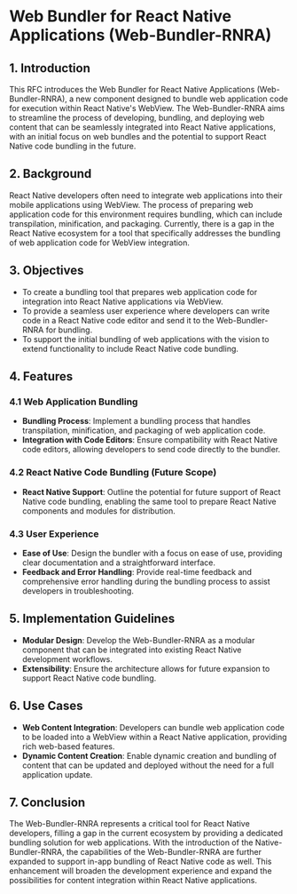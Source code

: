 # Web Bundler for React Native Applications (Web-Bundler-RNRA)

## 1. Introduction

This RFC introduces the Web Bundler for React Native Applications (Web-Bundler-RNRA), a new component designed to bundle web application code for execution within React Native's WebView. The Web-Bundler-RNRA aims to streamline the process of developing, bundling, and deploying web content that can be seamlessly integrated into React Native applications, with an initial focus on web bundles and the potential to support React Native code bundling in the future.

## 2. Background

React Native developers often need to integrate web applications into their mobile applications using WebView. The process of preparing web application code for this environment requires bundling, which can include transpilation, minification, and packaging. Currently, there is a gap in the React Native ecosystem for a tool that specifically addresses the bundling of web application code for WebView integration.

## 3. Objectives

- To create a bundling tool that prepares web application code for integration into React Native applications via WebView.
- To provide a seamless user experience where developers can write code in a React Native code editor and send it to the Web-Bundler-RNRA for bundling.
- To support the initial bundling of web applications with the vision to extend functionality to include React Native code bundling.

## 4. Features

### 4.1 Web Application Bundling

- **Bundling Process**: Implement a bundling process that handles transpilation, minification, and packaging of web application code.
- **Integration with Code Editors**: Ensure compatibility with React Native code editors, allowing developers to send code directly to the bundler.

### 4.2 React Native Code Bundling (Future Scope)

- **React Native Support**: Outline the potential for future support of React Native code bundling, enabling the same tool to prepare React Native components and modules for distribution.

### 4.3 User Experience

- **Ease of Use**: Design the bundler with a focus on ease of use, providing clear documentation and a straightforward interface.
- **Feedback and Error Handling**: Provide real-time feedback and comprehensive error handling during the bundling process to assist developers in troubleshooting.

## 5. Implementation Guidelines

- **Modular Design**: Develop the Web-Bundler-RNRA as a modular component that can be integrated into existing React Native development workflows.
- **Extensibility**: Ensure the architecture allows for future expansion to support React Native code bundling.

## 6. Use Cases

- **Web Content Integration**: Developers can bundle web application code to be loaded into a WebView within a React Native application, providing rich web-based features.
- **Dynamic Content Creation**: Enable dynamic creation and bundling of content that can be updated and deployed without the need for a full application update.

## 7. Conclusion

The Web-Bundler-RNRA represents a critical tool for React Native developers, filling a gap in the current ecosystem by providing a dedicated bundling solution for web applications. With the introduction of the Native-Bundler-RNRA, the capabilities of the Web-Bundler-RNRA are further expanded to support in-app bundling of React Native code as well. This enhancement will broaden the development experience and expand the possibilities for content integration within React Native applications.
